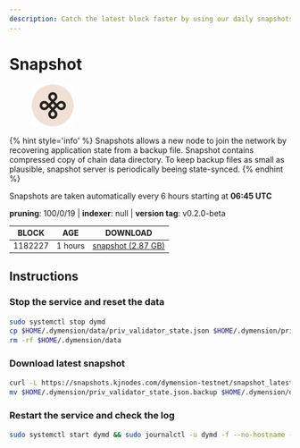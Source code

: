 ```yaml
---
description: Catch the latest block faster by using our daily snapshots.
---
```


# Snapshot

<figure><img src="https://raw.githubusercontent.com/kj89/cosmos-images/main/logos/dymension.png" alt=""><figcaption></figcaption></figure>

{% hint style='info' %}
Snapshots allows a new node to join the network by recovering application state from a backup file. 
Snapshot contains compressed copy of chain data directory. To keep backup files as small as plausible, 
snapshot server is periodically beeing state-synced.
{% endhint %}

Snapshots are taken automatically every 6 hours starting at **06:45 UTC**

**pruning**: 100/0/19 | **indexer**: null | **version tag**: v0.2.0-beta

| BLOCK             | AGE             | DOWNLOAD                                                                                            |
| ----------------- | --------------- | --------------------------------------------------------------------------------------------------- |
| 1182227 | 1 hours | [snapshot (2.87 GB)](https://snapshots.kjnodes.com/dymension-testnet/snapshot\_latest.tar.lz4) |

## Instructions

### Stop the service and reset the data

```bash
sudo systemctl stop dymd
cp $HOME/.dymension/data/priv_validator_state.json $HOME/.dymension/priv_validator_state.json.backup
rm -rf $HOME/.dymension/data
```

### Download latest snapshot

```bash
curl -L https://snapshots.kjnodes.com/dymension-testnet/snapshot_latest.tar.lz4 | tar -Ilz4 -xf - -C $HOME/.dymension
mv $HOME/.dymension/priv_validator_state.json.backup $HOME/.dymension/data/priv_validator_state.json
```

### Restart the service and check the log

```bash
sudo systemctl start dymd && sudo journalctl -u dymd -f --no-hostname -o cat
```
